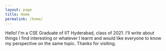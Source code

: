 ```yaml
---
layout: page
title: Home
permalink: /home/
---
```


Hello! I'm a CSE Graduate of IIT Hyderabad, class of 2021. I'll write about things I find
interesting or whatever I learnt and would like everyone to know my perspective on the same
topic. Thanks for visiting. 